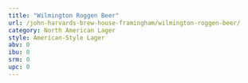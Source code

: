 ```yaml
---
title: "Wilmington Roggen Beer"
url: /john-harvards-brew-house-framingham/wilmington-roggen-beer/
category: North American Lager
style: American-Style Lager
abv: 0
ibu: 0
srm: 0
upc: 0
---
```



